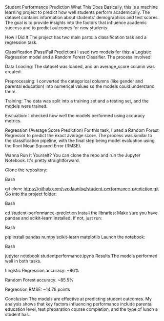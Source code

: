Student Performance Prediction
What This Does
Basically, this is a machine learning project to predict how well students perform academically. The dataset contains information about students' demographics and test scores. The goal is to provide insights into the factors that influence academic success and to predict outcomes for new students.

How I Did It
The project has two main parts: a classification task and a regression task.

Classification (Pass/Fail Prediction)
I used two models for this: a Logistic Regression model and a Random Forest Classifier. The process involved:

Data Loading: The dataset was loaded, and an average_score column was created.

Preprocessing: I converted the categorical columns (like gender and parental education) into numerical values so the models could understand them.

Training: The data was split into a training set and a testing set, and the models were trained.

Evaluation: I checked how well the models performed using accuracy metrics.

Regression (Average Score Prediction)
For this task, I used a Random Forest Regressor to predict the exact average score. The process was similar to the classification pipeline, with the final step being model evaluation using the Root Mean Squared Error (RMSE).

Wanna Run It Yourself?
You can clone the repo and run the Jupyter Notebook. It's pretty straightforward.

Clone the repository:

Bash

git clone https://github.com/syedaaniba/student-performance-prediction.git
Go into the project folder:

Bash

cd student-performance-prediction
Install the libraries: Make sure you have pandas and scikit-learn installed. If not, just run:

Bash

pip install pandas numpy scikit-learn matplotlib
Launch the notebook:

Bash

jupyter notebook studentperformance.ipynb
Results
The models performed well in both tasks.

Logistic Regression accuracy: ~86%

Random Forest accuracy: ~85.5%

Regression RMSE: ~14.78 points

Conclusion
The models are effective at predicting student outcomes. My analysis shows that key factors influencing performance include parental education level, test preparation course completion, and the type of lunch a student has.
